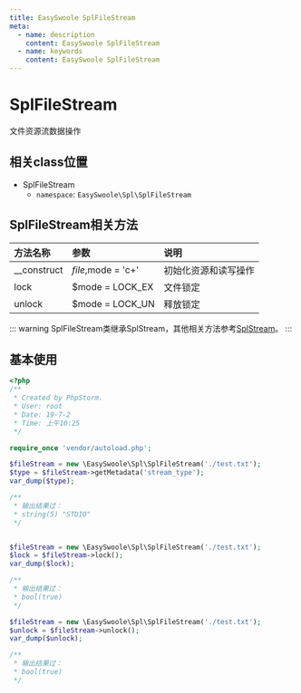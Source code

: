 ```yaml
---
title: EasySwoole SplFileStream
meta:
  - name: description
    content: EasySwoole SplFileStream
  - name: keywords
    content: EasySwoole SplFileStream
---
```


# SplFileStream

文件资源流数据操作

## 相关class位置

- SplFileStream
    - `namespace`: `EasySwoole\Spl\SplFileStream`


## SplFileStream相关方法

| 方法名称           | 参数                          | 说明                              |
|:------------------|:------------------------------|:---------------------------------|
| __construct       | $file,$mode = 'c+'            | 初始化资源和读写操作               |
| lock              | $mode = LOCK_EX               | 文件锁定                          |                    
| unlock            | $mode = LOCK_UN               | 释放锁定                          |                                                                                                   

::: warning 
SplFileStream类继承SplStream，其他相关方法参考[SplStream](splStream.html)。
:::


## 基本使用


```php
<?php
/**
 * Created by PhpStorm.
 * User: root
 * Date: 19-7-2
 * Time: 上午10:25
 */

require_once 'vendor/autoload.php';

$fileStream = new \EasySwoole\Spl\SplFileStream('./test.txt');
$type = $fileStream->getMetadata('stream_type');
var_dump($type);

/**
 * 输出结果过：
 * string(5) "STDIO"
 */


$fileStream = new \EasySwoole\Spl\SplFileStream('./test.txt');
$lock = $fileStream->lock();
var_dump($lock);

/**
 * 输出结果过：
 * bool(true)
 */

$fileStream = new \EasySwoole\Spl\SplFileStream('./test.txt');
$unlock = $fileStream->unlock();
var_dump($unlock);

/**
 * 输出结果过：
 * bool(true)
 */

```







